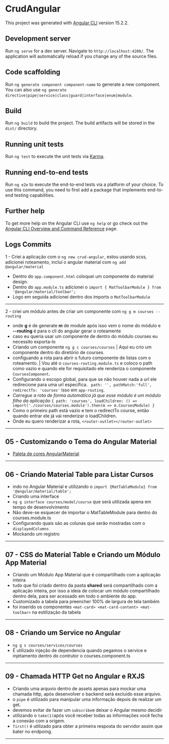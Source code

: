 # CrudAngular

This project was generated with [Angular CLI](https://github.com/angular/angular-cli) version 15.2.2.

## Development server

Run `ng serve` for a dev server. Navigate to `http://localhost:4200/`. The application will automatically reload if you change any of the source files.

## Code scaffolding

Run `ng generate component component-name` to generate a new component. You can also use `ng generate directive|pipe|service|class|guard|interface|enum|module`.

## Build

Run `ng build` to build the project. The build artifacts will be stored in the `dist/` directory.

## Running unit tests

Run `ng test` to execute the unit tests via [Karma](https://karma-runner.github.io).

## Running end-to-end tests

Run `ng e2e` to execute the end-to-end tests via a platform of your choice. To use this command, you need to first add a package that implements end-to-end testing capabilities.

## Further help

To get more help on the Angular CLI use `ng help` or go check out the [Angular CLI Overview and Command Reference](https://angular.io/cli) page.

## Logs Commits

1 - Criei a aplicação com o `ng new crud-angular`, estou usando scss, adicionei roteamento, incluí o angular material com `ng add @angular/material`

- Dentro do `app.component.html` coloquei um componente do material design.
- Dentro do `app.module.ts` adicionei o `import { MatToolbarModule } from '@angular/material/toolbar';`
- Logo em seguida adicionei dentro dos imports o `MatToolbarModule`

---

2 - criei um módulo antes de criar um componente com `ng g m courses --routing`

- onde **g** é de generate **m** de module após isso vem o nome do módulo e **--routing** é para o cli do angular gerar o roteamente
- caso eu queria usar um componente de dentro do módulo courses eu necessito exporta-lo
- Criando um componente `ng g c courses/courses` | Aqui eu crio um componente dentro do diretório de courses.
- configuando a rota para abrir o futuro componente de listas com o roteamento. | Vou até o `courses-routing.module.ts` e coloco o path como vazio e quando ele for requisitado ele renderiza o componente `CoursesComponent`.
- Configurando o escopo global, para que se não houver nada a url ele redirecione para uma url específica. ` path: '', pathMatch:'full', redirectTo: 'courses'` isso em `app-routing`.
- _Carregue a rota de forma automática já que esse módulo é um módulo filho da aplicação_ `{
  path: 'courses',
  loadChildren: () => import('./courses/courses.module').then(m => m.CoursesModule)
}`
- Como o primeiro path está vazio e tem o redirectTo course, então quando entrar ele já vai renderizar o loadChildren.
- Onde eu quero renderizar a rota, `<router-outlet></router-outlet>`

---

## 05 - Customizando o Tema do Angular Material

- [Paleta de cores AngularMaterial](https://m2.material.io/design/color/the-color-system.html#tools-for-picking-colors)


____
## 06 - Criando Material Table para Listar Cursos

- indo no Angular Material e utilizando o `import {MatTableModule} from '@angular/material/table';` 
- Criando uma interface 
- `ng g interface courses/model/course` que será utilizada apena em tempo de desenvolvimento
- Não deve-se esquecer de importar o MatTableModule para dentro do courses.module.ts
- Configurando quais são as colunas que serão mostradas com o `displayedColumns`
- Mockando um registro
____
## 07 - CSS do Material Table e Criando um Módulo App Material

- Criando um Módulo App Material que é compartilhado com a aplicação inteira
- tudo que foi criado dentro da pasta **shared** será compartilhado com a aplicação inteira, por isso a ideia de colocar um módulo compartilhado dentro dela, para ser acessado em todo o ambiente do app.
- Customizado a tabela para preencher 100% de largura de tela também
- foi inserido os componentes `<mat-card> <mat-card-content> <mat-toolbar>` na estilização da tabela 
____
## 08 - Criando um Service no Angular
- `ng g s courses/services/courses`
- É utilizado injeção de dependencia quando pegamos o service e injetamento dentro do contrutor o courses.component.ts
____

## 09 - Chamada HTTP Get no Angular e RXJS

- Criando uma arquvio dentro de assets apenas para mockar uma chamada http, após desenvolver o backend será excluido esse arquivo.
- o `pipe` é utilizado para manipular uma informação depois de realizar um get.
- devemos evitar de fazer um `subscribe`e deixar o Angular mesmo decidir
- utilizando o `take(1)`após você receber todas as informações você fecha a conexão com a origem.
- `first()` é utilizado para obter a primeira resposta do servidor assim que bater no endpoing.

____
